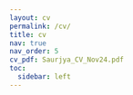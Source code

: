 ```yaml
---
layout: cv
permalink: /cv/
title: cv
nav: true
nav_order: 5
cv_pdf: Saurjya_CV_Nov24.pdf
toc:
  sidebar: left
---
```

